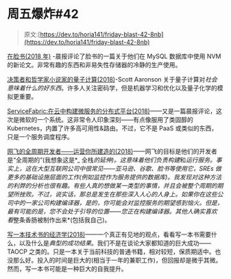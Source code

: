 # 周五爆炸#42

> 原文:[https://dev.to/horia141/friday-blast-42-8nb](https://dev.to/horia141/friday-blast-42-8nb)

[在脸书(2018 年)](https://blog.acolyer.org/2018/06/06/reducing-dram-footprint-with-nvm-in-facebook/) -晨报评论了脸书的一篇关于他们在 MySQL 数据库中使用 NVM 的新论文。非常有趣的东西和非易失性存储器的冷静的生产使用。

[决策者和哲学家小说家的量子计算(2018)](https://www.scottaaronson.com/blog/?p=3848)-Scott Aaronson 关于量子计算对*社会意味着什么的好东西*。许多人关注密码学，但是机器学习和优化以及量子化学的模拟更重要。

[ServiceFabric:在云中构建微服务的分布式平台(2018)](https://blog.acolyer.org/2018/06/05/servicefabric-a-distributed-platform-for-building-microservices-in-the-cloud/)——又是一篇晨报评论，这次是微软的一个系统。这非常令人印象深刻——有点像服用了类固醇的 Kubernetes，内置了许多高可用性&路由。不过，它不是 PaaS 或类似的东西，只是一个服务调度程序。

[网飞的全周期开发者——运营你所建造的(2018)](https://medium.com/netflix-techblog/full-cycle-developers-at-netflix-a08c31f83249)——网飞的目标是他们的开发者是“全周期的”(我想象这是*_ 全栈*的延伸)。这意味着他们负责构建*和*运行服务。事实上，这在大型互联网公司中很常见——亚马逊、谷歌、脸书等使用它，SREs 做更多的基础设施层面的工作(例如监控作为服务提供的数据库)。我发现对这种方法的利弊的分析也很有趣。有些人真的想做某一类型的事情，并且会被整个周期的期望所挫败。不过，说实话，那总是发生在那些深入人心的人身上。如果你在这些公司中的一家公司构建编译器，是的，你可能会对监控服务的期望感到恼火。但是，最有可能的是，您不会处于引导的位置——您正在构建编译器。其他人确实喜欢看*整条香肠被制作出来*(包括我自己)。

[写一本技术书的经济学(2018)](https://medium.com/@rothgar/the-economics-of-writing-a-technical-book-689d0c12fe39)——一个真正有见地的观点，看看写一本书需要什么，以及什么是*典型的成功结果*。我们不是在谈论大家都知道的巨大成功——TAOCP 之类的。只是一本关于当前科技的普通书籍，相对较短，保质期适中。也没那么好。投入的时间是巨大的(相当于一年的兼职工作)，但回报却是微乎其微。然而，写一本书可能是一种巨大的自我提升。
